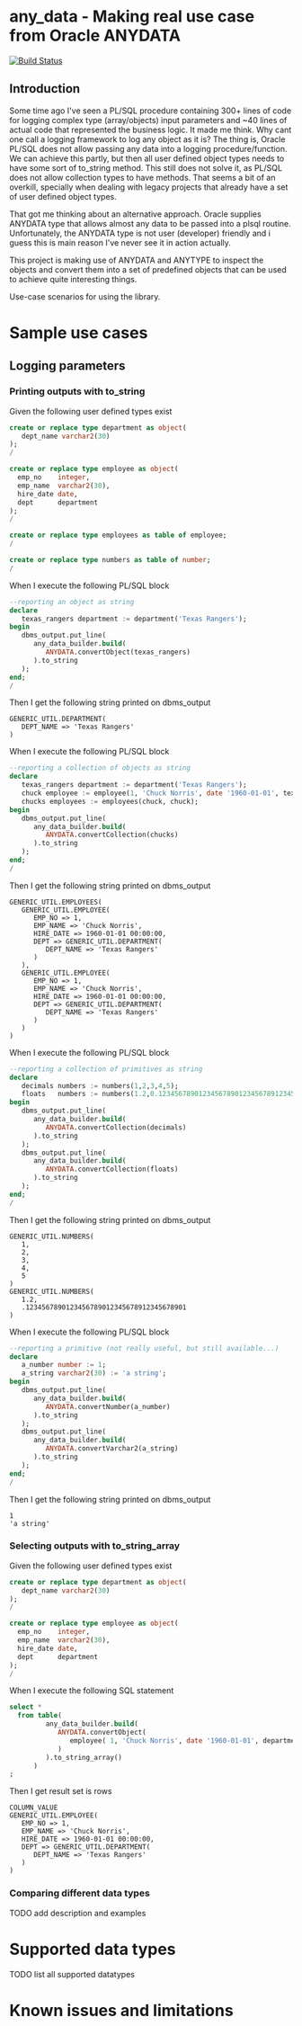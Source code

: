 # any_data - Making real use case from Oracle ANYDATA
[![Build Status](https://travis-ci.org/jgebal/anydata_reporter.svg?branch=master)](https://travis-ci.org/jgebal/anydata_reporter)

## Introduction

Some time ago I've seen a PL/SQL procedure containing 300+ lines of code for logging complex type (array/objects) input parameters and ~40 lines of actual code that represented the business logic.
It made me think. Why cant one call a logging framework to log any object as it is?
The thing is, Oracle PL/SQL does not allow passing any data into a logging procedure/function.
We can achieve this partly, but then all user defined object types needs to have some sort of to_string method.
This still does not solve it, as PL/SQL does not allow collection types to have methods.
That seems a bit of an overkill, specially when dealing with legacy projects that already have a set of user defined object types.

That got me thinking about an alternative approach.
Oracle supplies ANYDATA type that allows almost any data to be passed into a plsql routine.
Unfortunately, the ANYDATA type is not user (developer) friendly and i guess this is main reason I've never see it in action actually.

This project is making use of ANYDATA and ANYTYPE to inspect the objects and convert them into a set of predefined objects that can be used to achieve quite interesting things.

Use-case scenarios for using the library.

# Sample use cases

## Logging parameters

### Printing outputs with to_string
Given the following user defined types exist
```sql
create or replace type department as object(
   dept_name varchar2(30)
);
/

create or replace type employee as object(
  emp_no    integer,
  emp_name  varchar2(30),
  hire_date date,
  dept      department
);
/

create or replace type employees as table of employee;
/

create or replace type numbers as table of number;
/
```
When I execute the following PL/SQL block
```sql
--reporting an object as string
declare
   texas_rangers department := department('Texas Rangers');
begin
   dbms_output.put_line(
      any_data_builder.build(
         ANYDATA.convertObject(texas_rangers)
      ).to_string
   );
end;
/
```
Then I get the following string printed on dbms_output
```
GENERIC_UTIL.DEPARTMENT(
   DEPT_NAME => 'Texas Rangers'
)
```

When I execute the following PL/SQL block
```sql
--reporting a collection of objects as string
declare
   texas_rangers department := department('Texas Rangers');
   chuck employee := employee(1, 'Chuck Norris', date '1960-01-01', texas_rangers);
   chucks employees := employees(chuck, chuck);
begin
   dbms_output.put_line(
      any_data_builder.build(
         ANYDATA.convertCollection(chucks)
      ).to_string
   );
end;
/
```
Then I get the following string printed on dbms_output
```
GENERIC_UTIL.EMPLOYEES(
   GENERIC_UTIL.EMPLOYEE(
      EMP_NO => 1,
      EMP_NAME => 'Chuck Norris',
      HIRE_DATE => 1960-01-01 00:00:00,
      DEPT => GENERIC_UTIL.DEPARTMENT(
         DEPT_NAME => 'Texas Rangers'
      )
   ),
   GENERIC_UTIL.EMPLOYEE(
      EMP_NO => 1,
      EMP_NAME => 'Chuck Norris',
      HIRE_DATE => 1960-01-01 00:00:00,
      DEPT => GENERIC_UTIL.DEPARTMENT(
         DEPT_NAME => 'Texas Rangers'
      )
   )
)
```

When I execute the following PL/SQL block
```sql
--reporting a collection of primitives as string
declare
   decimals numbers := numbers(1,2,3,4,5);
   floats   numbers := numbers(1.2,0.1234567890123456789012345678912345678901);
begin
   dbms_output.put_line(
      any_data_builder.build(
         ANYDATA.convertCollection(decimals)
      ).to_string
   );
   dbms_output.put_line(
      any_data_builder.build(
         ANYDATA.convertCollection(floats)
      ).to_string
   );
end;
/
```
Then I get the following string printed on dbms_output
```
GENERIC_UTIL.NUMBERS(
   1,
   2,
   3,
   4,
   5
)
GENERIC_UTIL.NUMBERS(
   1.2,
   .1234567890123456789012345678912345678901
)
```
When I execute the following PL/SQL block
```sql
--reporting a primitive (not really useful, but still available...)
declare
   a_number number := 1;
   a_string varchar2(30) := 'a string';
begin
   dbms_output.put_line(
      any_data_builder.build(
         ANYDATA.convertNumber(a_number)
      ).to_string
   );
   dbms_output.put_line(
      any_data_builder.build(
         ANYDATA.convertVarchar2(a_string)
      ).to_string
   );
end;
/
```
Then I get the following string printed on dbms_output
```
1
'a string'
```

### Selecting outputs with to_string_array
Given the following user defined types exist
```sql
create or replace type department as object(
   dept_name varchar2(30)
);
/

create or replace type employee as object(
  emp_no    integer,
  emp_name  varchar2(30),
  hire_date date,
  dept      department
);
/

```
When I execute the following SQL statement
```sql
select *
  from table(
         any_data_builder.build(
            ANYDATA.convertObject(
               employee( 1, 'Chuck Norris', date '1960-01-01', department('Texas Rangers') )
            )
         ).to_string_array()
      )
;
```
Then I get result set is rows
```
COLUMN_VALUE
GENERIC_UTIL.EMPLOYEE(
   EMP_NO => 1,
   EMP_NAME => 'Chuck Norris',
   HIRE_DATE => 1960-01-01 00:00:00,
   DEPT => GENERIC_UTIL.DEPARTMENT(
      DEPT_NAME => 'Texas Rangers'
   )
)
```

### Comparing different data types
TODO add description and examples

# Supported data types

TODO list all supported datatypes

# Known issues and limitations


